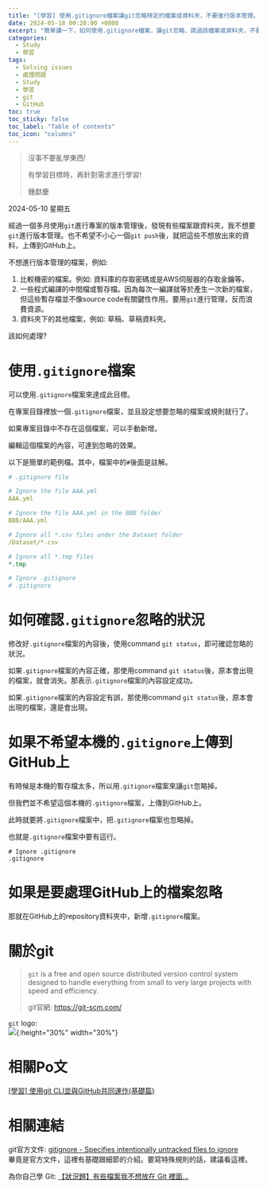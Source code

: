```yaml
---
title: "[學習] 使用.gitignore檔案讓git忽略特定的檔案或資料夾，不要進行版本管理。"
date: 2024-05-18 00:20:00 +0800
excerpt: "簡單講一下，如何使用.gitignore檔案，讓git忽略、跳過該檔案或資料夾，不要進行版本管理。"
categories:
  - Study
  - 學習
tags:
  - Solving issues
  - 處理問題
  - Study
  - 學習
  - git
  - GitHub
toc: true
toc_sticky: false
toc_label: "Table of contents"
toc_icon: "columns"
---
```


> 沒事不要亂學東西!
>
> 有學習目標時，再針對需求進行學習!
>
> 鍾獻慶

2024-05-10 星期五

經過一個多月使用`git`進行專案的版本管理後，發現有些檔案跟資料夾，我不想要`git`進行版本管理。也不希望不小心一個`git push`後，就把這些不想放出來的資料，上傳到GitHub上。

不想進行版本管理的檔案，例如:  
1. 比較機密的檔案。例如: 資料庫的存取密碼或是AWS伺服器的存取金鑰等。
2. 一些程式編譯的中間檔或暫存檔。因為每次一編譯就等於產生一次新的檔案，但這些暫存檔並不像source code有關鍵性作用。要用`git`進行管理，反而浪費資源。
3. 資料夾下的其他檔案，例如: 草稿、草稿資料夾。

該如何處理?

# 使用`.gitignore`檔案

可以使用`.gitignore`檔案來達成此目標。

在專案目錄裡放一個`.gitignore`檔案，並且設定想要忽略的檔案或規則就行了。

如果專案目錄中不存在這個檔案，可以手動新增。

編輯這個檔案的內容，可達到忽略的效果。

以下是簡單的範例檔。其中，檔案中的`#`後面是註解。

<!-- It's not a yml file. Just use yml highlight. -->
```yml 
# .gitignore file

# Ignore the file AAA.yml
AAA.yml

# Ignore the file AAA.yml in the BBB folder
BBB/AAA.yml

# Ignore all *.csv files under the Dataset folder
/Dataset/*.csv

# Ignore all *.tmp files
*.tmp

# Ignore .gitignore
# .gitignore
```

# 如何確認`.gitignore`忽略的狀況

修改好`.gitignore`檔案的內容後，使用command `git status`，即可確認忽略的狀況。

如果`.gitignore`檔案的內容正確，那使用command `git status`後，原本會出現的檔案，就會消失。那表示`.gitignore`檔案的內容設定成功。

如果`.gitignore`檔案的內容設定有誤，那使用command `git status`後，原本會出現的檔案，還是會出現。

# 如果不希望本機的`.gitignore`上傳到GitHub上

有時候是本機的暫存檔太多，所以用`.gitignore`檔案來讓`git`忽略掉。

但我們並不希望這個本機的`.gitignore`檔案，上傳到GitHub上。

此時就要將`.gitignore`檔案中，把`.gitignore`檔案也忽略掉。

也就是`.gitignore`檔案中要有這行。

```
# Ignore .gitignore
.gitignore
```

# 如果是要處理GitHub上的檔案忽略

那就在GitHub上的repository資料夾中，新增`.gitignore`檔案。

# 關於git

> `git` is a free and open source distributed version control system designed to handle everything from small to very large projects with speed and efficiency.
>
> git官網: <https://git-scm.com/>

`git` logo:  
![](https://upload.wikimedia.org/wikipedia/commons/e/e0/Git-logo.svg){:height="30%" width="30%"}

# 相關Po文

[[學習] 使用git CLI並與GitHub共同運作(基礎篇)](<https://hsienching.github.io/2024/05/16/Use-git-CLI-with-GitHub/>)

# 相關連結

git官方文件: [gitignore - Specifies intentionally untracked files to ignore](<https://git-scm.com/docs/gitignore>)  
畢竟是官方文件，這裡有基礎跟細節的介紹。要寫特殊規則的話，建議看這裡。

為你自己學 Git: [【狀況題】有些檔案我不想放在 Git 裡面…](<https://gitbook.tw/chapters/using-git/ignore>)
